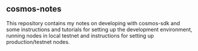 ## cosmos-notes

This repository contains my notes on developing with cosmos-sdk and some instructions and tutorials for setting up the development environment, running nodes in local testnet and instructions for setting up production/testnet nodes.


